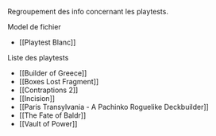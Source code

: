 Regroupement des info concernant les playtests.

Model de fichier
- [[Playtest Blanc]]


Liste des playtests
- [[Builder of Greece]]
- [[Boxes Lost Fragment]]
- [[Contraptions 2]]
- [[Incision]]
-  [[Paris Transylvania - A Pachinko Roguelike Deckbuilder]]
- [[The Fate of Baldr]]
- [[Vault of Power]]
